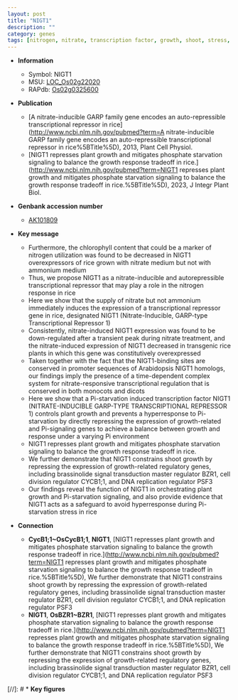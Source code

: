 ```yaml
---
layout: post
title: "NIGT1"
description: ""
category: genes
tags: [nitrogen, nitrate, transcription factor, growth, shoot, stress, cell division, plant growth, signal transduction, phosphate, Pi, pi,  pi , phosphate starvation, transcriptional repressor, phosphate starvation signaling]
---
```


* **Information**  
    + Symbol: NIGT1  
    + MSU: [LOC_Os02g22020](http://rice.uga.edu/cgi-bin/ORF_infopage.cgi?orf=LOC_Os02g22020)  
    + RAPdb: [Os02g0325600](http://rapdb.dna.affrc.go.jp/viewer/gbrowse_details/irgsp1?name=Os02g0325600)  

* **Publication**  
    + [A nitrate-inducible GARP family gene encodes an auto-repressible transcriptional repressor in rice](http://www.ncbi.nlm.nih.gov/pubmed?term=A nitrate-inducible GARP family gene encodes an auto-repressible transcriptional repressor in rice%5BTitle%5D), 2013, Plant Cell Physiol.
    + [NIGT1 represses plant growth and mitigates phosphate starvation signaling to balance the growth response tradeoff in rice.](http://www.ncbi.nlm.nih.gov/pubmed?term=NIGT1 represses plant growth and mitigates phosphate starvation signaling to balance the growth response tradeoff in rice.%5BTitle%5D), 2023, J Integr Plant Biol.

* **Genbank accession number**  
    + [AK101809](http://www.ncbi.nlm.nih.gov/nuccore/AK101809)

* **Key message**  
    + Furthermore, the chlorophyll content that could be a marker of nitrogen utilization was found to be decreased in NIGT1 overexpressors of rice grown with nitrate medium but not with ammonium medium
    + Thus, we propose NIGT1 as a nitrate-inducible and autorepressible transcriptional repressor that may play a role in the nitrogen response in rice
    + Here we show that the supply of nitrate but not ammonium immediately induces the expression of a transcriptional repressor gene in rice, designated NIGT1 (Nitrate-Inducible, GARP-type Transcriptional Repressor 1)
    + Consistently, nitrate-induced NIGT1 expression was found to be down-regulated after a transient peak during nitrate treatment, and the nitrate-induced expression of NIGT1 decreased in transgenic rice plants in which this gene was constitutively overexpressed
    + Taken together with the fact that the NIGT1-binding sites are conserved in promoter sequences of Arabidopsis NIGT1 homologs, our findings imply the presence of a time-dependent complex system for nitrate-responsive transcriptional regulation that is conserved in both monocots and dicots
    + Here we show that a Pi-starvation induced transcription factor NIGT1 (NITRATE-INDUCIBLE GARP-TYPE TRANSCRIPTIONAL REPRESSOR 1) controls plant growth and prevents a hyperresponse to Pi-starvation by directly repressing the expression of growth-related and Pi-signaling genes to achieve a balance between growth and response under a varying Pi environment
    + NIGT1 represses plant growth and mitigates phosphate starvation signaling to balance the growth response tradeoff in rice.
    + We further demonstrate that NIGT1 constrains shoot growth by repressing the expression of growth-related regulatory genes, including brassinolide signal transduction master regulator BZR1, cell division regulator CYCB1;1, and DNA replication regulator PSF3
    + Our findings reveal the function of NIGT1 in orchestrating plant growth and Pi-starvation signaling, and also provide evidence that NIGT1 acts as a safeguard to avoid hyperresponse during Pi-starvation stress in rice

* **Connection**  
    + __CycB1;1~OsCycB1;1__, __NIGT1__, [NIGT1 represses plant growth and mitigates phosphate starvation signaling to balance the growth response tradeoff in rice.](http://www.ncbi.nlm.nih.gov/pubmed?term=NIGT1 represses plant growth and mitigates phosphate starvation signaling to balance the growth response tradeoff in rice.%5BTitle%5D),  We further demonstrate that NIGT1 constrains shoot growth by repressing the expression of growth-related regulatory genes, including brassinolide signal transduction master regulator BZR1, cell division regulator CYCB1;1, and DNA replication regulator PSF3
    + __NIGT1__, __OsBZR1~BZR1__, [NIGT1 represses plant growth and mitigates phosphate starvation signaling to balance the growth response tradeoff in rice.](http://www.ncbi.nlm.nih.gov/pubmed?term=NIGT1 represses plant growth and mitigates phosphate starvation signaling to balance the growth response tradeoff in rice.%5BTitle%5D),  We further demonstrate that NIGT1 constrains shoot growth by repressing the expression of growth-related regulatory genes, including brassinolide signal transduction master regulator BZR1, cell division regulator CYCB1;1, and DNA replication regulator PSF3

[//]: # * **Key figures**  


